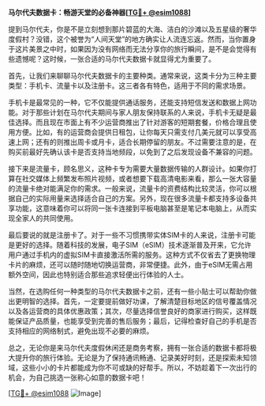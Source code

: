 **马尔代夫数据卡：畅游天堂的必备神器[[TG💪+ @esim1088](https://t.me/s/esim1088)]**

提到马尔代夫，你是不是立刻想到那片碧蓝的大海、洁白的沙滩以及五星级的奢华度假村？没错，这个被誉为“人间天堂”的地方确实让人流连忘返。然而，当你置身于这片美景之中时，如果因为没有网络而无法分享你的旅行瞬间，是不是会觉得有些遗憾呢？这时候，一张合适的马尔代夫数据卡就显得尤为重要了。

首先，让我们来聊聊马尔代夫数据卡的主要种类。通常来说，这类卡分为三种主要类型：手机卡、流量卡以及注册卡。这三者各有特色，适用于不同的需求场景。

手机卡是最常见的一种，它不仅能提供通话服务，还能支持短信发送和数据上网功能。对于那些计划在马尔代夫期间与家人朋友保持联系的人来说，手机卡无疑是最佳选择。而且现在市面上有不少运营商推出了针对游客的短期套餐，价格合理且使用方便。比如，有的运营商会提供日租包，让你每天只需支付几美元就可以享受高速上网；还有的则推出周卡或月卡，适合长期停留的朋友。不过需要注意的是，在购买前最好先确认该卡是否支持当地频段，以免到了之后发现设备不兼容的问题。

接下来是流量卡，顾名思义，这种卡专为需要大量数据传输的人群设计。如果你打算在社交媒体上频繁发布照片视频，或者想要下载高清电影来看，那么一张大容量的流量卡绝对能满足你的需求。一般来说，流量卡的资费结构比较灵活，你可以根据自己的实际用量来选择适合自己的方案。另外，现在很多流量卡都支持多设备共享功能，这意味着你可以将同一张卡连接到平板电脑甚至是笔记本电脑上，从而实现全家人的共同使用。

最后要说的就是注册卡了。对于一些不习惯携带实体SIM卡的人来说，注册卡可能是更好的选择。随着科技的发展，电子SIM（eSIM）技术逐渐普及开来，它允许用户通过手机内的虚拟SIM卡直接激活所需的服务。这种方式不仅省去了更换物理卡片的麻烦，还可以随时随地切换运营商，非常便捷。此外，由于eSIM无需占用额外空间，因此也特别适合那些追求轻便出行体验的人士。

当然，在选购任何一种类型的马尔代夫数据卡之前，还有一些小贴士可以帮助你做出更明智的选择。首先，一定要提前做好功课，了解清楚目标地区的信号覆盖情况以及各运营商的具体优惠政策；其次，尽量选择信誉良好的商家进行购买，这样既能保证产品质量，也能享受到完善的售后服务；最后，记得检查好自己的手机是否支持相应的网络制式，避免出现不必要的麻烦。

总之，无论你是来马尔代夫度假休闲还是商务考察，拥有一张合适的数据卡都将极大提升你的旅行体验。无论是为了保持通讯畅通、记录美好时刻，还是探索未知领域，这些小小的卡片都能成为你不可或缺的好帮手。所以，不妨趁着下一次出行的机会，为自己挑选一张称心如意的数据卡吧！

[[TG💪+ @esim1088](https://t.me/s/esim1088) ![Image](https://i.postimg.cc/4NQfJmqS/Snipaste-2025-05-13-00-14-12.png)]